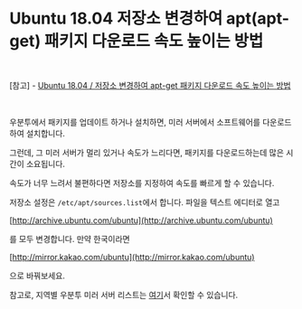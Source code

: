 # Ubuntu 18.04 저장소 변경하여 apt(apt-get) 패키지 다운로드 속도 높이는 방법

<br/>

[참고] - [Ubuntu 18.04 / 저장소 변경하여 apt-get 패키지 다운로드 속도 높이는 방법](https://www.manualfactory.net/10525)

<br/>

우분투에서 패키지를 업데이트 하거나 설치하면, 미러 서버에서 소프트웨어를 다운로드하여 설치합니다. 

그런데, 그 미러 서버가 멀리 있거나 속도가 느리다면, 패키지를 다운로드하는데 많은 시간이 소요됩니다. 

속도가 너무 느려서 불편하다면 저장소를 지정하여 속도를 빠르게 할 수 있습니다.

저장소 설정은 `/etc/apt/sources.list`에서 합니다. 파일을 텍스트 에디터로 열고

[http://archive.ubuntu.com/ubuntu](http://archive.ubuntu.com/ubuntu)

를 모두 변경합니다. 만약 한국이라면

[http://mirror.kakao.com/ubuntu](http://mirror.kakao.com/ubuntu)

으로 바꿔보세요.

참고로, 지역별 우분투 미러 서버 리스트는 [여기](https://launchpad.net/ubuntu/+cdmirrors)서 확인할 수 있습니다.
